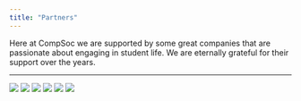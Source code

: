 ```yaml
---
title: "Partners"
---
```


Here at CompSoc we are supported by some great companies that are passionate about engaging in student life.
We are eternally grateful for their support over the years.

<hr>

<div class="partners">
	<img src="{{ site.baseurl }}/static/img/partners/amazon.png">
	<img src="{{ site.baseurl }}/static/img/partners/bloomberg.svg">
	<img src="{{ site.baseurl }}/static/img/partners/microsoft.png">
	<img src="{{ site.baseurl }}/static/img/partners/jpmorgan.png">
	<img src="{{ site.baseurl }}/static/img/partners/king.png">
	<img src="{{ site.baseurl }}/static/img/partners/sumdog.png">
</div>
